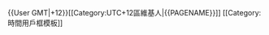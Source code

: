{{User GMT|+12}}<includeonly>[[Category:UTC+12區維基人|{{PAGENAME}}]]</includeonly><noinclude>
[[Category:時間用戶框模板]]
</noinclude>